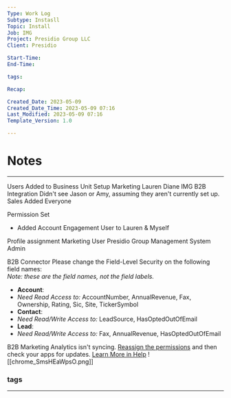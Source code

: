 ```yaml
---
Type: Work Log
Subtype: Instasll
Topic: Install
Job: IMG
Project: Presidio Group LLC
Client: Presidio

Start-Time: 
End-Time: 

tags: 

Recap:

Created_Date: 2023-05-09
Created_Date_Time: 2023-05-09 07:16
Last_Modified: 2023-05-09 07:16
Template_Version: 1.0

---
```

# Notes
---
Users Added to Business Unit Setup
Marketing
	Lauren
	Diane
	IMG
	B2B Integration
	Didn't see Jason or Amy, assuming they aren't currently set up.
Sales
	Added Everyone

Permission Set
- Added Account Engagement User to Lauren & Myself

Profile assignment 
	Marketing User
	Presidio Group Management
	System Admin 

B2B Connector
Please change the Field-Level Security on the following field names:  
_Note: these are the field names, not the field labels._
-   **Account**:
-   _Need Read Access to:_ AccountNumber, AnnualRevenue, Fax, Ownership, Rating, Sic, Site, TickerSymbol
-   **Contact**:
-   _Need Read/Write Access to:_ LeadSource, HasOptedOutOfEmail
-   **Lead**:
-   _Need Read/Write Access to:_ Fax, AnnualRevenue, HasOptedOutOfEmail

B2B Marketing Analytics isn't syncing. [Reassign the permissions](https://login.salesforce.com/lightning/setup/B2BMAGettingStartedSetup/home) and then check your apps for updates. [Learn More in Help](https://help.salesforce.com/s/articleView?language=en_US&type=5&id=sf.pardot_b2bma_assign_permissions.htm)
![[chrome_SmsHEaWpsO.png]]
### tags
---
